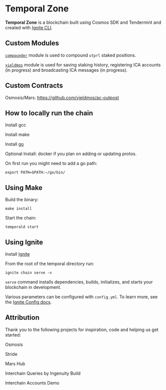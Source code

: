 # Temporal Zone
**Temporal Zone** is a blockchain built using Cosmos SDK and Tendermint and created with [Ignite CLI](https://ignite.com/cli).

## Custom Modules

[`compounder`](https://github.com/temporal-zone/temporal/blob/main/x/compounder/README.md) module is used to compound `utprl` staked positions.

[`yieldmos`](https://github.com/temporal-zone/temporal/blob/main/x/yieldmos/README.md) module is used for saving staking history, registering ICA accounts (in 
progress) and broadcasting ICA messages (in progress).

## Custom Contracts

Osmosis/Mars: https://github.com/yieldmos/ac-outpost

## How to locally run the chain

Install gcc

Install make

Install [go](https://go.dev/doc/install)

Optional Install: docker if you plan on adding or updating protos.

On first run you might need to add a go path:
```
export PATH=$PATH:~/go/bin/
```


## Using Make

Build the binary:
```
make install
```

Start the chain:
```
temporald start
```

## Using Ignite

Install [Ignite](https://docs.ignite.com/welcome/install)

From the root of the temporal directory run:
```
ignite chain serve -v
```

`serve` command installs dependencies, builds, initializes, and starts your blockchain in development.

Various parameters can be configured with `config.yml`. To learn more, see the [Ignite Config docs](https://docs.ignite.com/references/config).

## Attribution

Thank you to the following projects for inspiration, code and helping us get started:

Osmosis

Stride

Mars Hub

Interchain Queries by Ingenuity Build

Interchain Accounts Demo
